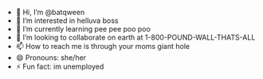 - 👋 Hi, I’m @batqween
- 👀 I’m interested in helluva boss
- 🌱 I’m currently learning pee pee poo poo
- 💞️ I’m looking to collaborate on earth at 1-800-POUND-WALL-THATS-ALL
- 📫 How to reach me is through your moms giant hole
- 😄 Pronouns: she/her
- ⚡ Fun fact: im unemployed

<!---
batqween/batqween is a ✨ special ✨ repository because its `README.md` (this file) appears on your GitHub profile.
You can click the Preview link to take a look at your changes.
--->
